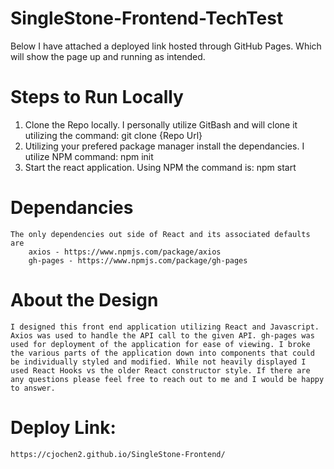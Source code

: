 # SingleStone-Frontend-TechTest

Below I have attached a deployed link hosted through GitHub Pages. Which will show the page up and running as intended.

# Steps to Run Locally

1. Clone the Repo locally. I personally utilize GitBash and will clone it utilizing the command:
    git clone {Repo Url}
2. Utilizing your prefered package manager install the dependancies. I utilize NPM command:
    npm init
3. Start the react application. Using NPM the command is:
    npm start

# Dependancies
    The only dependencies out side of React and its associated defaults are
        axios - https://www.npmjs.com/package/axios
        gh-pages - https://www.npmjs.com/package/gh-pages

# About the Design
    I designed this front end application utilizing React and Javascript. Axios was used to handle the API call to the given API. gh-pages was used for deployment of the application for ease of viewing. I broke the various parts of the application down into components that could be individually styled and modified. While not heavily displayed I used React Hooks vs the older React constructor style. If there are any questions please feel free to reach out to me and I would be happy to answer.

# Deploy Link:
    https://cjochen2.github.io/SingleStone-Frontend/

